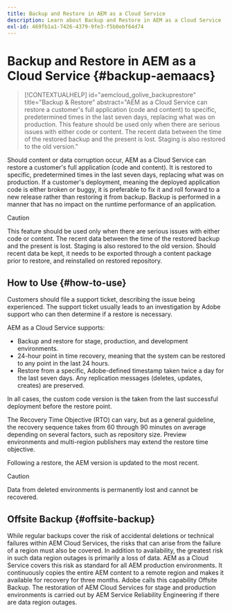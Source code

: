 ```yaml
---
title: Backup and Restore in AEM as a Cloud Service
description: Learn about Backup and Restore in AEM as a Cloud Service
exl-id: 469fb1a1-7426-4379-9fe3-f5b0ebf64d74
---
```


# Backup and Restore in AEM as a Cloud Service {#backup-aemaacs}

>[!CONTEXTUALHELP]
>id="aemcloud_golive_backuprestore"
>title="Backup & Restore"
>abstract="AEM as a Cloud Service can restore a customer's full application (code and content) to specific, predetermined times in the last seven days, replacing what was on production. This feature should be used only when there are serious issues with either code or content. The recent data between the time of the restored backup and the present is lost. Staging is also restored to the old version."

Should content or data corruption occur, AEM as a Cloud Service can restore a customer's full application (code and content). It is restored to specific, predetermined times in the last seven days, replacing what was on production.
If a customer's deployment, meaning the deployed application code is either broken or buggy, it is preferable to fix it and roll forward to a new release rather than restoring it from backup. Backup is performed in a manner that has no impact on the runtime performance of an application.

>[!CAUTION]
>
>This feature should be used only when there are serious issues with either code or content. The recent data between the time of the restored backup and the present is lost. Staging is also restored to the old version. Should recent data be kept, it needs to be exported through a content package prior to restore, and reinstalled on restored repository.

## How to Use {#how-to-use}

Customers should file a support ticket, describing the issue being experienced. The support ticket usually leads to an investigation by Adobe support who can then determine if a restore is necessary.

AEM as a Cloud Service supports:

* Backup and restore for stage, production, and development environments.
* 24-hour point in time recovery, meaning that the system can be restored to any point in the last 24 hours.
* Restore from a specific, Adobe-defined timestamp taken twice a day for the last seven days. Any replication messages (deletes, updates, creates) are preserved.

In all cases, the custom code version is the taken from the last successful deployment before the restore point.

The Recovery Time Objective (RTO) can vary, but as a general guideline, the recovery sequence takes from 60 through 90 minutes on average depending on several factors, such as repository size. Preview environments and multi-region publishers may extend the restore time objective.

Following a restore, the AEM version is updated to the most recent.

>[!CAUTION]
>
>Data from deleted environments is permanently lost and cannot be recovered.

## Offsite Backup {#offsite-backup}

While regular backups cover the risk of accidental deletions or technical failures within AEM Cloud Services, the risks that can arise from the failure of a region must also be covered. In addition to availability, the greatest risk in such data region outages is primarily a loss of data.
AEM as a Cloud Service covers this risk as standard for all AEM production environments. It continuously copies the entire AEM content to a remote region and makes it available for recovery for three months. Adobe calls this capability Offsite Backup.
The restoration of AEM Cloud Services for stage and production environments is carried out by AEM Service Reliability Engineering if there are data region outages.
